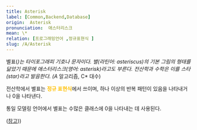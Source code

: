 ```yaml
---
title: Asterisk
label: [Common,Backend,Database]
origin:  Asterisk
pronunciation:  애스터리스크
mean: \*
relation: [프로그래밍언어 ,정규표현식 ]
slug: /A/Asterisk
---
```


<content>

<p>별표(<em>)는 타이포그래피 기호나 문자이다. 별(라틴어: asteriscus)의 기본 그림의 형태를 닮았기 때문에 애스터리스크(영어: asterisk)라고도 부른다. 전산학과 수학은 이를 스타(star)라고 발음한다. (A</em> 알고리즘, C* 대수)</p>
<p>전산학에서 별표는 <span style="color:#FFBF00; font-weight:bold;">정규 표현식</span>에서 쓰이며, 하나 이상의 반복 패턴이 있음을 나타내거나 0을 나타낸다.</p>
<p>통일 모델링 언어에서 별표는 수많은 클래스에 0을 나타내는 데 사용된다.</p>
<p>(<a href="https://ko.wikipedia.org/wiki/%EB%B3%84%ED%91%9C">참고</a>))</p>

</content>
